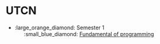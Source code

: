 # UTCN
<ul>
  
  <li> :large_orange_diamond: Semester 1
    <ul style="list-style-type:none">
      <li> :small_blue_diamond:
        <a href="https://github.com/ruxipop/UTCN/tree/main/Digital%20Systems%20Design"> Fundamental of programming </a>
      </li>
    </ul>
  </li>
</ul>  
  
